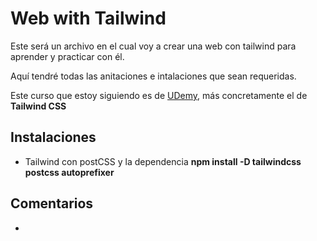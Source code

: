# Web with Tailwind

Este será un archivo en el cual voy a crear una web con tailwind para aprender y practicar con él.

Aquí tendré todas las anitaciones e intalaciones que sean requeridas.

Este curso que estoy siguiendo es de [UDemy](https://www.udemy.com), más concretamente el de **Tailwind CSS**

## Instalaciones

- Tailwind con postCSS y la dependencia **npm install -D tailwindcss postcss autoprefixer**

## Comentarios 

- 
